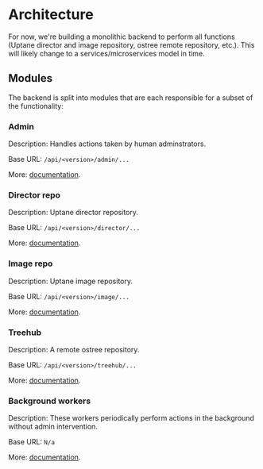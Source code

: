 # Architecture

For now, we're building a monolithic backend to perform all functions (Uptane director and image repository, ostree remote repository, etc.). This will likely change to a services/microservices model in time.

## Modules

The backend is split into modules that are each responsible for a subset of the functionality:

### Admin

Description: Handles actions taken by human adminstrators.

Base URL: `/api/<version>/admin/...`

More: [documentation](modules/admin.md).

### Director repo

Description: Uptane director repository.

Base URL: `/api/<version>/director/...`

More: [documentation](modules/director-repository.md).

### Image repo

Description: Uptane image repository.

Base URL: `/api/<version>/image/...`

More: [documentation](modules/image-repository.md).

### Treehub

Description: A remote ostree repository.

Base URL: `/api/<version>/treehub/...`

More: [documentation](modules/treehub.md).

### Background workers

Description: These workers periodically perform actions in the background without admin intervention.

Base URL: `N/a`

More: [documentation](modules/background-workers.md).